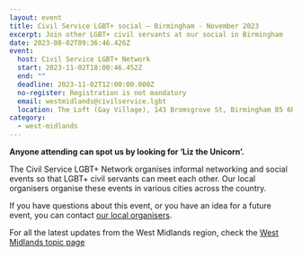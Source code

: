 ```yaml
---
layout: event
title: Civil Service LGBT+ social – Birmingham - November 2023
excerpt: Join other LGBT+ civil servants at our social in Birmingham
date: 2023-08-02T09:36:46.426Z
event:
  host: Civil Service LGBT+ Network
  start: 2023-11-02T18:00:46.452Z
  end: ""
  deadline: 2023-11-02T12:00:00.000Z
  no-register: Registration is not mandatory
  email: westmidlands@civilservice.lgbt
  location: The Loft (Gay Village), 143 Bromsgrove St, Birmingham B5 6RG
category:
  - west-midlands
---
```

**Anyone attending can spot us by looking for ‘Liz the Unicorn’.**

The Civil Service LGBT+ Network organises informal networking and social events so that LGBT+ civil servants can meet each other. Our local organisers organise these events in various cities across the country.

If you have questions about this event, or you have an idea for a future event, you can contact [our local organisers](/team).

For all the latest updates from the West Midlands region, check the [West Midlands topic page](/topic/west-midlands)